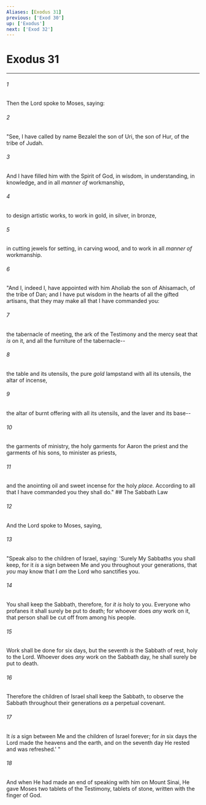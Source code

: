 ```yaml
---
Aliases: [Exodus 31]
previous: ['Exod 30']
up: ['Exodus']
next: ['Exod 32']
---
```

# Exodus 31

***


###### 1 
Then the Lord spoke to Moses, saying: 

###### 2 
"See, I have called by name Bezalel the son of Uri, the son of Hur, of the tribe of Judah. 

###### 3 
And I have filled him with the Spirit of God, in wisdom, in understanding, in knowledge, and in all _manner of_ workmanship, 

###### 4 
to design artistic works, to work in gold, in silver, in bronze, 

###### 5 
in cutting jewels for setting, in carving wood, and to work in all _manner of_ workmanship. 

###### 6 
"And I, indeed I, have appointed with him Aholiab the son of Ahisamach, of the tribe of Dan; and I have put wisdom in the hearts of all the gifted artisans, that they may make all that I have commanded you: 

###### 7 
the tabernacle of meeting, the ark of the Testimony and the mercy seat that _is_ on it, and all the furniture of the tabernacle-- 

###### 8 
the table and its utensils, the pure _gold_ lampstand with all its utensils, the altar of incense, 

###### 9 
the altar of burnt offering with all its utensils, and the laver and its base-- 

###### 10 
the garments of ministry, the holy garments for Aaron the priest and the garments of his sons, to minister as priests, 

###### 11 
and the anointing oil and sweet incense for the holy _place._ According to all that I have commanded you they shall do." ## The Sabbath Law 

###### 12 
And the Lord spoke to Moses, saying, 

###### 13 
"Speak also to the children of Israel, saying: 'Surely My Sabbaths you shall keep, for it _is_ a sign between Me and you throughout your generations, that _you_ may know that I _am_ the Lord who sanctifies you. 

###### 14 
You shall keep the Sabbath, therefore, for _it is_ holy to you. Everyone who profanes it shall surely be put to death; for whoever does _any_ work on it, that person shall be cut off from among his people. 

###### 15 
Work shall be done for six days, but the seventh _is_ the Sabbath of rest, holy to the Lord. Whoever does _any_ work on the Sabbath day, he shall surely be put to death. 

###### 16 
Therefore the children of Israel shall keep the Sabbath, to observe the Sabbath throughout their generations _as_ a perpetual covenant. 

###### 17 
It _is_ a sign between Me and the children of Israel forever; for _in_ six days the Lord made the heavens and the earth, and on the seventh day He rested and was refreshed.' " 

###### 18 
And when He had made an end of speaking with him on Mount Sinai, He gave Moses two tablets of the Testimony, tablets of stone, written with the finger of God.
